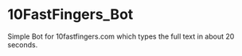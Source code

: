 # 10FastFingers_Bot
Simple Bot for 10fastfingers.com which types the full text in about 20 seconds.
